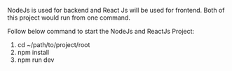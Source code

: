 NodeJs is used for backend and React Js will be used for frontend.
Both of this project would run from one command.

Follow below command to start the NodeJs and ReactJs Project:

1. cd ~/path/to/project/root
2. npm install
3. npm run dev